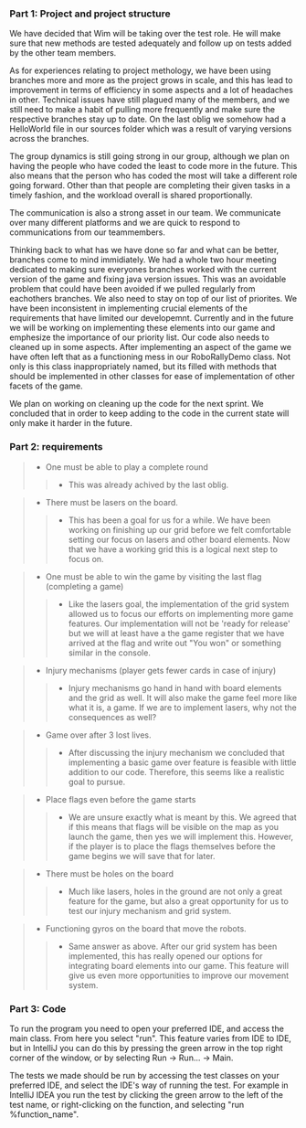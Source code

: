### Part 1: Project and project structure

We have decided that Wim will be taking over the test role. He will make sure that new
methods are tested adequately and follow up on tests added by the other team members.

As for experiences relating to project methology, we have been using branches more and
more as the project grows in scale, and this has lead to improvement in terms of
efficiency in some aspects and a lot of headaches in other. Technical issues have still
plagued many of the members, and we still need to make a habit of pulling more frequently
and make sure the respective branches stay up to date. On the last oblig we somehow had
a HelloWorld file in our sources folder which was a result of varying versions across the
branches. 

The group dynamics is still going strong in our group, although we plan on having the people
who have coded the least to code more in the future. This also means that the person who
has coded the most will take a different role going forward. Other than that people are
completing their given tasks in a timely fashion, and the workload overall is shared
proportionally.

The communication is also a strong asset in our team. We communicate over many different
platforms and we are quick to respond to communications from our teammembers.

Thinking back to what has we have done so far and what can be better, branches come to mind
immidiately. We had a whole two hour meeting dedicated to making sure everyones branches
worked with the current version of the game and fixing java version issues. This was an
avoidable problem that could have been avoided if we pulled regularly from eachothers
branches. We also need to stay on top of our list of priorites. We have been inconsistent
in implementing crucial elements of the requirements that have limited our developemnt. Currently
and in the future we will be working on implementing these elements into our game and 
emphesize the importance of our priority list. Our code also needs to cleaned up in some aspects. 
After implementing an aspect of the game we have often left that as a functioning mess in our 
RoboRallyDemo class. Not only is this class inappropriately named, but its filled with methods
that should be implemented in other classes for ease of implementation of other facets of
the game. 

We plan on working on cleaning up the code for the next sprint. We concluded that in order to keep
adding to the code in the current state will only make it harder in the future.


### Part 2: requirements
 > * One must be able to play a complete round
 > > * This was already achived by the last oblig.

 > * There must be lasers on the board.
 > > * This has been a goal for us for a while. We have been working on finishing up our grid before we felt comfortable setting our focus on lasers and other board elements. Now that we have a working grid this is a logical next step to focus on. 

 > * One must be able to win the game by visiting the last flag (completing a game)
 > > * Like the lasers goal, the implementation of the grid system allowed us to focus our efforts on implementing more game features. Our implementation will not be 'ready for release' but we will at least have a the game register that we have arrived at the flag and write out "You won" or something similar in the console.

 > * Injury mechanisms (player gets fewer cards in case of injury)
 > > * Injury mechanisms go hand in hand with board elements and the grid as well. It will also make the game feel more like what it is, a game. If we are to implement lasers, why not the consequences as well?

 > * Game over after 3 lost lives.
 > > * After discussing the injury mechanism we concluded that implementing a basic game over feature is feasible with little addition to our code. Therefore, this seems like a realistic goal to pursue.

> * Place flags even before the game starts
> > * We are unsure exactly what is meant by this. We agreed that if this means that flags will be visible on the map as you launch the game, then yes we will implement this. However, if the player is to place the flags themselves before the game begins we will save that for later.
 
 > * There must be holes on the board
 > > * Much like lasers, holes in the ground are not only a great feature for the game, but also a great opportunity for us to test our injury mechanism and grid system. 

 > * Functioning gyros on the board that move the robots.
 > > * Same answer as above. After our grid system has been implemented, this has really opened our options for integrating board elements into our game. This feature will give us even more opportunities to improve our movement system. 


 ### Part 3: Code

 To run the program you need to open your preferred IDE, and access the main class. From here you select "run". This feature varies from IDE to IDE, but in IntelliJ you can do this by pressing the green arrow in the top right corner of the window, or by selecting Run -> Run... -> Main.

 The tests we made should be run by accessing the test classes on your preferred IDE, and select the IDE's way of running the test. For example in IntelliJ IDEA you run the test by clicking the green arrow to the left of the test name, or right-clicking on the function, and selecting "run %function_name".
